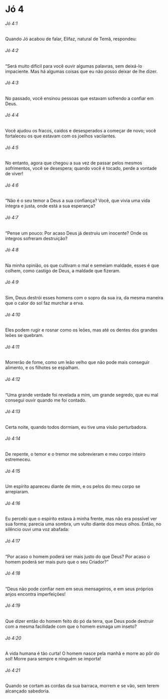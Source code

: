 # Jó 4

###### Jó 4:1

Quando Jó acabou de falar, Elifaz, natural de Temã, respondeu:

###### Jó 4:2

“Será muito difícil para você ouvir algumas palavras, sem deixá-lo impaciente. Mas há algumas coisas que eu não posso deixar de lhe dizer.

###### Jó 4:3

No passado, você ensinou pessoas que estavam sofrendo a confiar em Deus.

###### Jó 4:4

Você ajudou os fracos, caídos e desesperados a começar de novo; você fortaleceu os que estavam com os joelhos vacilantes.

###### Jó 4:5

No entanto, agora que chegou a sua vez de passar pelos mesmos sofrimentos, você se desespera; quando você é tocado, perde a vontade de viver!

###### Jó 4:6

“Não é o seu temor a Deus a sua confiança? Você, que vivia uma vida íntegra e justa, onde está a sua esperança?

###### Jó 4:7

“Pense um pouco: Por acaso Deus já destruiu um inocente? Onde os íntegros sofreram destruição?

###### Jó 4:8

Na minha opinião, os que cultivam o mal e semeiam maldade, esses é que colhem, como castigo de Deus, a maldade que fizeram.

###### Jó 4:9

Sim, Deus destrói esses homens com o sopro da sua ira, da mesma maneira que o calor do sol faz murchar a erva.

###### Jó 4:10

Eles podem rugir e rosnar como os leões, mas até os dentes dos grandes leões se quebram.

###### Jó 4:11

Morrerão de fome, como um leão velho que não pode mais conseguir alimento, e os filhotes se espalham.

###### Jó 4:12

“Uma grande verdade foi revelada a mim, um grande segredo, que eu mal consegui ouvir quando me foi contado.

###### Jó 4:13

Certa noite, quando todos dormiam, eu tive uma visão perturbadora.

###### Jó 4:14

De repente, o temor e o tremor me sobrevieram e meu corpo inteiro estremeceu.

###### Jó 4:15

Um espírito apareceu diante de mim, e os pelos do meu corpo se arrepiaram.

###### Jó 4:16

Eu percebi que o espírito estava à minha frente, mas não era possível ver sua forma; parecia uma sombra, um vulto diante dos meus olhos. Então, no silêncio ouvi uma voz abafada:

###### Jó 4:17

“Por acaso o homem poderá ser mais justo do que Deus? Por acaso o homem poderá ser mais puro que o seu Criador?”

###### Jó 4:18

“Deus não pode confiar nem em seus mensageiros, e em seus próprios anjos encontra imperfeições!

###### Jó 4:19

Que dizer então do homem feito do pó da terra, que Deus pode destruir com a mesma facilidade com que o homem esmaga um inseto?

###### Jó 4:20

A vida humana é tão curta! O homem nasce pela manhã e morre ao pôr do sol! Morre para sempre e ninguém se importa!

###### Jó 4:21

Quando se cortam as cordas da sua barraca, morrem e se vão, sem terem alcançado sabedoria.

